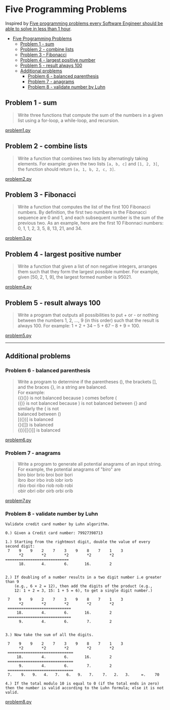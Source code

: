 # Five Programming Problems

Inspired by [Five programming problems every Software Engineer should be able to solve in less than 1 hour](https://web.archive.org/web/20200414191515/http://www.shiftedup.com/2015/05/07/five-programming-problems-every-software-engineer-should-be-able-to-solve-in-less-than-1-hour).

- [Five Programming Problems](#five-programming-problems)
  - [Problem 1 - sum](#problem-1---sum)
  - [Problem 2 - combine lists](#problem-2---combine-lists)
  - [Problem 3 - Fibonacci](#problem-3---fibonacci)
  - [Problem 4 - largest positive number](#problem-4---largest-positive-number)
  - [Problem 5 - result always 100](#problem-5---result-always-100)
  - [Additional problems](#additional-problems)
    - [Problem 6 - balanced parenthesis](#problem-6---balanced-parenthesis)
    - [Problem 7 - anagrams](#problem-7---anagrams)
    - [Problem 8 - validate number by Luhn](#problem-8---validate-number-by-luhn)

## Problem 1 - sum

> Write three functions that compute the sum of the numbers in a given
> list using a for-loop, a while-loop, and recursion.

[problem1.py](src/problem1.py)

## Problem 2 - combine lists

> Write a function that combines two lists by alternatingly taking
> elements. For example: given the two lists `[a, b, c]` and
> `[1, 2, 3]`, the function should return `[a, 1, b, 2, c, 3]`.

[problem2.py](src/problem2.py)

## Problem 3 - Fibonacci

> Write a function that computes the list of the first 100 Fibonacci
> numbers. By definition, the first two numbers in the Fibonacci
> sequence are 0 and 1, and each subsequent number is the sum of the
> previous two. As an example, here are the first 10 Fibonnaci
> numbers: 0, 1, 1, 2, 3, 5, 8, 13, 21, and 34.

[problem3.py](src/problem3.py)

## Problem 4 - largest positive number

> Write a function that given a list of non negative integers,
> arranges them such that they form the largest possible number. For
> example, given [50, 2, 1, 9], the largest formed number is 95021.

[problem4.py](src/problem4.py)

## Problem 5 - result always 100

> Write a program that outputs all possibilities to put + or - or
> nothing between the numbers 1, 2, ..., 9 (in this order) such that
> the result is always 100. For example: 1 + 2 + 34 – 5 + 67 – 8 + 9 =
> 100.

[problem5.py](src/problem5.py)

-----

## Additional problems

### Problem 6 - balanced parenthesis

> Write a program to determine if the parentheses (), the brackets [], and the braces {}, in
> a string are balanced.  
> For example:  
> {{)(}} is not balanced because ) comes before (  
> ({)} is not balanced because ) is not balanced between {} and similarly the { is not  
> balanced between ()  
> [({})] is balanced  
> {}([]) is balanced  
> {()}[[{}]] is balanced

[problem6.py](src/problem6.py)

### Problem 7 - anagrams

> Write a program to generate all potential anagrams of an input string.  
> For example, the potential anagrams of "biro" are  
> biro bior brio broi boir bori  
> ibro ibor irbo irob iobr iorb  
> rbio rboi ribo riob roib robi  
> obir obri oibr oirb orbi orib  

[problem7.py](src/problem7.py)

### Problem 8 - validate number by Luhn

```text
Validate credit card number by Luhn algorithm.

0.) Given a Credit card number: 79927398713

1.) Starting from the rightmost digit, double the value of every second digit:
 7    9    9    2    7    3    9    8    7    1    3
      *2        *2        *2        *2        *2       
============================
      18.       4.        6.       16.        2


2.) If doubling of a number results in a two digit number i.e greater than 9
    (e.g., 6 × 2 = 12), then add the digits of the product (e.g.,
    12: 1 + 2 = 3, 15: 1 + 5 = 6), to get a single digit number.)

 7    9    9    2    7    3    9    8    7    1    3
      *2        *2        *2        *2        *2       
 ============================
     18.        4.        6.       16.        2
 ============================
      9.        4.        6.        7.        2


3.) Now take the sum of all the digits.

 7    9    9    2    7    3    9    8    7    1    3
      *2        *2        *2        *2        *2       
 =============================
     18.        4.        6.       16.        2
 =============================
      9.        4.        6.        7.        2
 =============================
 7.    9.   9.   4.   7.   6.   9.   7.    7.   2.   3.     =.    70

4.) If the total modulo 10 is equal to 0 (if the total ends in zero) then the number is valid according to the Luhn formula; else it is not valid.
```

[problem8.py](src/problem8.py)
